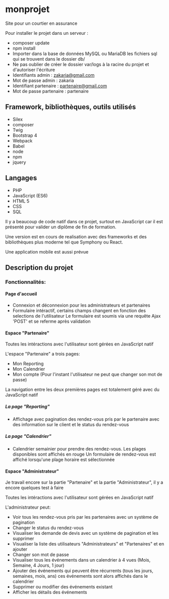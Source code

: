 # monprojet

Site pour un courtier en assurance

Pour installer le projet dans un serveur :

* composer update
* npm install
* Importer dans la base de données MySQL ou MariaDB les fichiers sql qui se trouvent dans le dossier db/
* Ne pas oublier de créer le dossier var/logs à la racine du projet et d'autoriser l'écriture
* Identifiants admin : zakaria@gmail.com
* Mot de passe admin : zakaria
* Identifiant partenaire : partenaire@gmail.com
* Mot de passe partenaire : partenaire

## Framework, bibliothèques, outils utilisés

* Silex
* composer
* Twig
* Bootstrap 4
* Webpack
* Babel
* node
* npm
* jquery

## Langages

* PHP
* JavaScript (ES6)
* HTML 5
* CSS
* SQL


Il y a beaucoup de code natif dans ce projet, surtout en JavaScript
car il est présenté pour valider un diplôme de fin de formation.

Une version est en cours de realisation avec des frameworks et des bibliothèques plus moderne
tel que Symphony ou React.

Une application mobile est aussi prévue

## Description du projet

### Fonctionnalités:

#### Page d'accueil

 * Connexion et déconnexion pour les administrateurs et partenaires
 * Formulaire intéractif, certains champs changent en fonction des selections de l'utilisateur
    Le formulaire est soumis via une requête Ajax 'POST' et se referme après validation


#### Espace "Partenaire"

Toutes les intéractions avec l'utilisateur sont gérées en JavaScript natif

L'espace "Partenaire" a trois pages:

  * Mon Reporting
  * Mon Calendrier
  * Mon compte (Pour l'instant l'utilisateur ne peut que changer son mot de passe)


La navigation entre les deux premières pages est totalement géré avec du JavaScript natif

##### La page "Reporting"

  * Affichage avec pagination des rendez-vous pris par le partenaire avec des information sur le client et
  le status du rendez-vous

##### La page "Calendrier"

  * Calendrier semainier pour prendre des rendez-vous. Les plages disponibles sont affichés en rouge
  Un formulaire de rendez-vous est affiché lorsqu'une plage horaire est sélectionnée


#### Espace "Administrateur"

Je travail encore sur la partie "Partenaire" et la partie "Administrateur",
il y a encore quelques test à faire

Toutes les intéractions avec l'utilisateur sont gérées en JavaScript natif

L'administrateur peut:

  * Voir tous les rendez-vous pris par les partenaires avec un système de pagination
  * Changer le status du rendez-vous
  * Visualiser les demande de devis avec un système de pagination et les supprimer
  * Visualiser la liste des utilisateurs "Administrateurs" et "Partenaires" et en ajouter
  * Changer son mot de passe
  * Visualiser tous les événements dans un calendrier à 4 vues (Mois, Semaine, 4 Jours, 1 jour)
  * Ajouter des événements qui peuvent être récurrents (tous les jours, semaines, mois, ans)
  ces événements sont alors affichés dans le calendrier
  * Supprimer ou modifier des événements existant
  * Afficher les détails des événements
